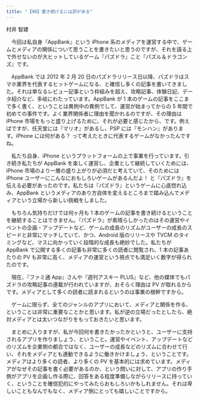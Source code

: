 ```yaml
---
title: "【90】書き続けるには訳がある"
---
```



村井 智建


　今回は私自身『AppBank』という iPhone 系のメディアを運営する中で、ゲームとメディアの関係について思うことを書きたいと思うのですが、それを語る上で外せないのが大ヒットしているゲーム『パズドラ』こと『パズル＆ドラゴンズ』です。

　AppBank では 2012 年 2 月 20 日のパズドラリリース日以降、パズドラはスマホ業界を代表するヒットゲームになる、と確信し多くの記事を書いてきました。それは単なるレビュー記事という枠組みを超え、攻略記事、体験日記、データ紹介など、多岐にわたっています。AppBank が 1 本のゲームの記事をここまで多く書く、ということは異例中の異例でして、運営が始まってからの 5 年間で初めての事件です。よく業界関係者に理由を聞かれるのですが、その理由は iPhone 市場をもっと盛り上げるために、それが必要と感じたから、です。例えばですが、任天堂には『マリオ』があるし、PSP には『モンハン』があります。iPhone には何がある？ って考えたときに代表するゲームがなかったんですね。

　私たち自身、iPhone というプラットフォームの上で事業を行っています。引き続き私たちが AppBank を楽しく運営し、企業として継続していくためには、iPhone 市場のより一層の盛り上がりが必須だと考えていて、そのためには iPhone ユーザーにこんなにおもしろいゲームがあるんだよ！ と『パズドラ』を伝える必要があったのです。私たちは『パズドラ』というゲームに心底惚れ込み、AppBank というメディアのあり方自体を変えるところまで踏み込んでメディアという立場から新しい挑戦をしました。

　もちろん気持ちだけでは何ヶ月も 1 本のゲームの記事を書き続けるということを継続することはできません。『パズドラ』が素晴らしかったのはその運営やイベントの企画・アップデートなど、ゲームの成長のリズムがユーザーの成長のスピードと非常にマッチしていて、かつ、Android 版のリリースや TVCM のタイミングなど、マスに向かっていく段階的な成長も絶妙でした。私たちが AppBank で公開する多くの記事も非常に多くの読者に閲覧され、1 本の記事あたりの PV も非常に高く、メディアの運営という視点でも満足いく数字が得られたのです。

　現在、『ファミ通 App』さんや『週刊アスキー PLUS』など、他の媒体でもパズドラの攻略記事の連載が行われていますが、おそらく理由は PV が取れるからです。メディアとして多くの読者に読まれるというのは事業の根幹ですから。

　ゲームに限らず、全てのジャンルのアプリにおいて、メディアと関係を作る、ということは非常に重要なことかと思います。私が逆の立場だったとしたら、絶対メディアとは太いつながりをもっておきたいと思います。

　まとめに入りますが、私が今回何を書きたかったかというと、ユーザーに支持されるアプリを作りましょう、ということ。運営やイベント、アップデートなどのリズムを企業側の都合ではなく、ユーザーの成長などのリズムに合わせて行い、それをメディアとも連動できるように働きかけましょう、ということです。メディアはより多くの読者、より多くの PV を基本的には求めています。メディアがなぜその記事を書く必要があるのか、という問いに対して、アプリの作り手側がアプリを企画し作る際に、回答をある程度準備しながらリリースに持っていく、ということを確信犯的にやってみたらおもしろいかもしれません。それは卑しいこともなんでもなく、メディア側にとっても嬉しいことですから。
